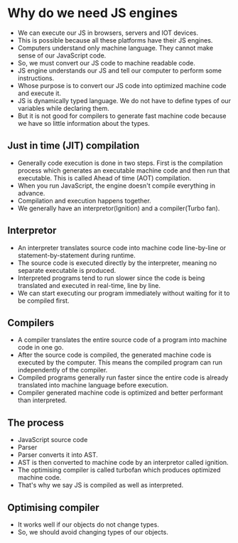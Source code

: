 # Why do we need JS engines

- We can execute our JS in browsers, servers and IOT devices.
- This is possible because all these platforms have their JS engines.
- Computers understand only machine language. They cannot make sense of our JavaScript code.
- So, we must convert our JS code to machine readable code.
- JS engine understands our JS and tell our computer to perform some instructions.
- Whose purpose is to convert our JS code into optimized machine code and execute it.
- JS is dynamically typed language. We do not have to define types of our variables while declaring them.
- But it is not good for compilers to generate fast machine code because we have so little information about the types.

## Just in time (JIT) compilation

- Generally code execution is done in two steps. First is the compilation process which generates an executable machine code and then run that executable. This is called Ahead of time (AOT) compilation.
- When you run JavaScript, the engine doesn't compile everything in advance.
- Compilation and execution happens together.
- We generally have an interpretor(Ignition) and a compiler(Turbo fan).


## Interpretor

-  An interpreter translates source code into machine code line-by-line or statement-by-statement during runtime.
-  The source code is executed directly by the interpreter, meaning no separate executable is produced.
-  Interpreted programs tend to run slower since the code is being translated and executed in real-time, line by line.
-  We can start executing our program immediately without waiting for it to be compiled first.

## Compilers

- A compiler translates the entire source code of a program into machine code in one go.
- After the source code is compiled, the generated machine code is executed by the computer. This means the compiled program can run independently of the compiler.
- Compiled programs generally run faster since the entire code is already translated into machine language before execution.
- Compiler generated machine code is optimized and better performant than interpreted.

## The process

- JavaScript source code
- Parser
- Parser converts it into AST.
- AST is then converted to machine code by an interpretor called ignition.
- The optimising compiler is called turbofan which produces optimized machine code.
- That's why we say JS is compiled as well as interpreted.

## Optimising compiler

- It works well if our objects do not change types.
- So, we should avoid changing types of our objects.
